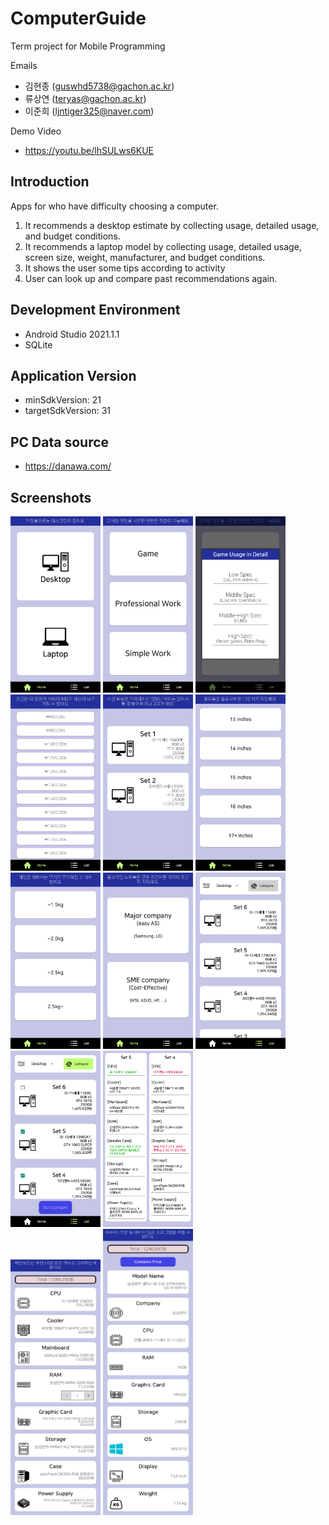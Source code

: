 # ComputerGuide
Term project for Mobile Programming

Emails
- 김현종 (guswhd5738@gachon.ac.kr)
- 류상연 (teryas@gachon.ac.kr)
- 이준희 (ljntiger325@naver.com)

Demo Video
- https://youtu.be/lhSULws6KUE

## Introduction
Apps for who have difficulty choosing a computer.
1. It recommends a desktop estimate by collecting usage, detailed usage, and budget conditions.
2. It recommends a laptop model by collecting usage, detailed usage, screen size, weight, manufacturer, and budget conditions.
3. It shows the user some tips according to activity
4. User can look up and compare past recommendations again.

## Development Environment
- Android Studio 2021.1.1
- SQLite

## Application Version
- minSdkVersion: 21
- targetSdkVersion: 31

## PC Data source
- https://danawa.com/

## Screenshots
<img src="/screenshots/mainScreen.png" width="144" height="282" title="Main Screen" alt="Main Screen"></img>
<img src="/screenshots/usageScreen.png" width="144" height="282" title="Usage" alt="Usage"/>
<img src="/screenshots/detailedUsage(Game).png" width="144" height="282" title="Detailed Usage(Game)" alt="Detailed Usage(Game)"/>
<img src="/screenshots/budget.png" width="144" height="282" title="Budget" alt="Budget"/>
<img src="/screenshots/productListScreen.png" width="144" height="282" title="Product List" alt="Product List"/>
<img src="/screenshots/screenSize.png" width="144" height="282" title="Screen Size" alt="Screen Size"/>
<img src="/screenshots/weight.png" width="144" height="282" title="Weight" alt="Weight"/>
<img src="/screenshots/manufacturer.png" width="144" height="282" title="Manufacturer" alt="Manufacturer"/>
<img src="/screenshots/pastListScreen.png" width="144" height="282" title="Past List" alt="Past List"/>
<img src="/screenshots/compareSelection.png" width="144" height="282" title="Compare Selection" alt="Compare Selection"/>
<img src="/screenshots/compareDesktop.png" width="144" height="282" title="Compare Desktop" alt="Compare Desktop"/>
</br>
<img src="/screenshots/estimateList.jpg" width="144" height="409" title="Estimate List" alt="Estimate List"/>
<img src="/screenshots/laptopSpec.jpg" width="144" height="458" title="Laptop Spec" alt="Laptop Spec"/>
